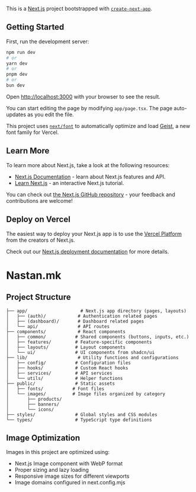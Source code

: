 This is a [Next.js](https://nextjs.org) project bootstrapped with [`create-next-app`](https://nextjs.org/docs/app/api-reference/cli/create-next-app).

## Getting Started

First, run the development server:

```bash
npm run dev
# or
yarn dev
# or
pnpm dev
# or
bun dev
```

Open [http://localhost:3000](http://localhost:3000) with your browser to see the result.

You can start editing the page by modifying `app/page.tsx`. The page auto-updates as you edit the file.

This project uses [`next/font`](https://nextjs.org/docs/app/building-your-application/optimizing/fonts) to automatically optimize and load [Geist](https://vercel.com/font), a new font family for Vercel.

## Learn More

To learn more about Next.js, take a look at the following resources:

- [Next.js Documentation](https://nextjs.org/docs) - learn about Next.js features and API.
- [Learn Next.js](https://nextjs.org/learn) - an interactive Next.js tutorial.

You can check out [the Next.js GitHub repository](https://github.com/vercel/next.js) - your feedback and contributions are welcome!

## Deploy on Vercel

The easiest way to deploy your Next.js app is to use the [Vercel Platform](https://vercel.com/new?utm_medium=default-template&filter=next.js&utm_source=create-next-app&utm_campaign=create-next-app-readme) from the creators of Next.js.

Check out our [Next.js deployment documentation](https://nextjs.org/docs/app/building-your-application/deploying) for more details.

# Nastan.mk

## Project Structure

```
├── app/                    # Next.js app directory (pages, layouts)
│   ├── (auth)/            # Authentication related pages
│   ├── (dashboard)/       # Dashboard related pages
│   └── api/               # API routes
├── components/            # React components
│   ├── common/           # Shared components (buttons, inputs, etc.)
│   ├── features/         # Feature-specific components
│   ├── layouts/          # Layout components
│   └── ui/               # UI components from shadcn/ui
├── lib/                   # Utility functions and configurations
│   ├── config/           # Configuration files
│   ├── hooks/            # Custom React hooks
│   ├── services/         # API services
│   └── utils/            # Helper functions
├── public/               # Static assets
│   ├── fonts/           # Font files
│   └── images/          # Image files organized by category
│       ├── products/    
│       ├── banners/     
│       └── icons/       
├── styles/               # Global styles and CSS modules
└── types/                # TypeScript type definitions
```

## Image Optimization

Images in this project are optimized using:
- Next.js Image component with WebP format
- Proper sizing and lazy loading
- Responsive image sizes for different viewports
- Image domains configured in next.config.mjs
